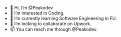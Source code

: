 - 👋 Hi, I’m @Peakodev
- 👀 I’m interested in Coding.
- 🌱 I’m currently learning Software Engineering in FU.
- 💞️ I’m looking to collaborate on Upwork.
- 📫 You can reach me through @Peakodev.

<!---
Peakodev/Peakodev is a ✨ special ✨ repository because its `README.md` (this file) appears on your GitHub profile.
You can click the Preview link to take a look at your changes.
--->
